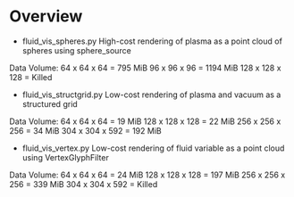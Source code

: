 # Overview
- fluid_vis_spheres.py
High-cost rendering of plasma as a point cloud of spheres using sphere_source 

Data Volume:
64 x 64 x 64 = 795 MiB
96 x 96 x 96 = 1194 MiB
128 x 128 x 128 = Killed

- fluid_vis_structgrid.py
Low-cost rendering of plasma and vacuum as a structured grid

Data Volume:
64 x 64 x 64 = 19 MiB
128 x 128 x 128 = 22 MiB
256 x 256 x 256 = 34 MiB
304 x 304 x 592 = 192 MiB

- fluid_vis_vertex.py
Low-cost rendering of fluid variable as a point cloud using VertexGlyphFilter

Data Volume:
64 x 64 x 64 = 24 MiB
128 x 128 x 128 = 197 MiB
256 x 256 x 256 = 339 MiB
304 x 304 x 592 = Killed